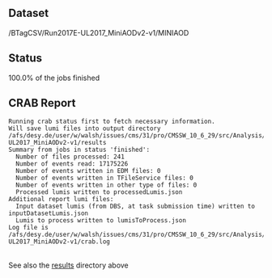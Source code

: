 ## Dataset 
/BTagCSV/Run2017E-UL2017_MiniAODv2-v1/MINIAOD
## Status 
100.0% of the jobs finished
## CRAB Report 
```
Running crab status first to fetch necessary information.
Will save lumi files into output directory /afs/desy.de/user/w/walsh/issues/cms/31/pro/CMSSW_10_6_29/src/Analysis/Ntuplizer/test/crab_projects_BTagCSV_UL2017/crab_BTagCSV_Run2017E-UL2017_MiniAODv2-v1/results
Summary from jobs in status 'finished':
  Number of files processed: 241
  Number of events read: 17175226
  Number of events written in EDM files: 0
  Number of events written in TFileService files: 0
  Number of events written in other type of files: 0
  Processed lumis written to processedLumis.json
Additional report lumi files:
  Input dataset lumis (from DBS, at task submission time) written to inputDatasetLumis.json
  Lumis to process written to lumisToProcess.json
Log file is /afs/desy.de/user/w/walsh/issues/cms/31/pro/CMSSW_10_6_29/src/Analysis/Ntuplizer/test/crab_projects_BTagCSV_UL2017/crab_BTagCSV_Run2017E-UL2017_MiniAODv2-v1/crab.log
```
<br>See also the [results](results) directory above<br>
